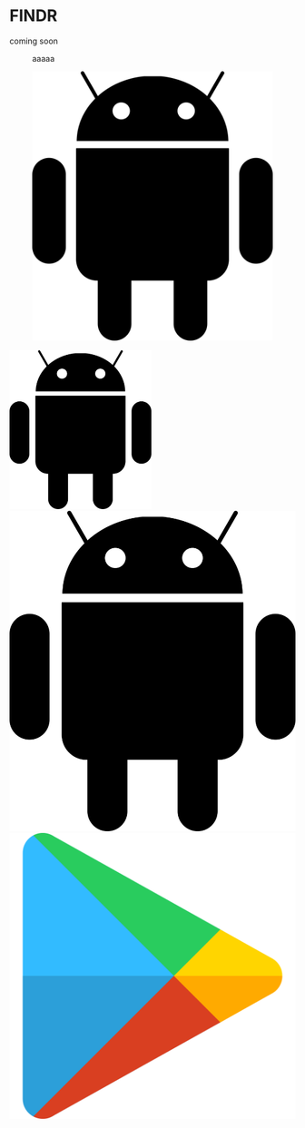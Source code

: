 # FINDR
coming soon

<figure>
        <p>aaaaa</p>
        <img src="..\assets\images\android.png" />
</figure>

[<img src="..\assets\images\android.png" width="250"/>](image.png)
[![androidLink](..\assets\images\android.png)](http://google.com.au/) 
[![appleLink](..\assets\images\playstore.svg)](http://google.com.au/)
